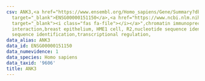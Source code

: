 ```yaml
---
csv: ANK3,<a href="https://www.ensembl.org/Homo_sapiens/Gene/Summary?db=core;g=ENSG00000151150"
  target="_blank">ENSG00000151150</a>,<a href="https://www.ncbi.nlm.nih.gov/pubmed/22863008"
  target="_blank"><i class="fas fa-file"></i></a>",chromatin immunoprecipitation assay,direct
  interaction,breast epithelium, HME1 cell, R2,nucleotide sequence identification,nucleotide
  sequence identification,transcriptional regulation,
data_alias: ANK3
data_id: ENSG00000151150
data_numevidence: 1
data_species: Homo sapiens
data_taxid: '9606'
title: ANK3
---
```

